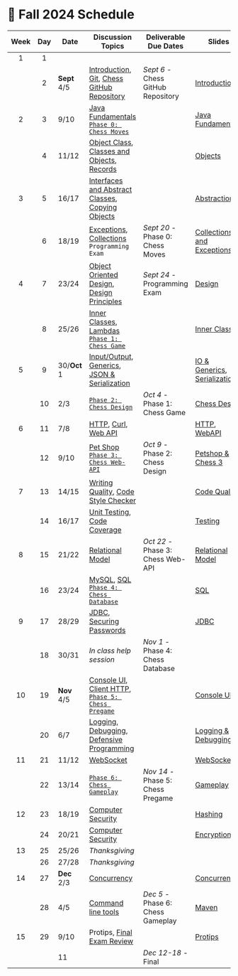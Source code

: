 # 📅 Fall 2024 Schedule

| Week | Day | Date         | Discussion Topics                                                                                                                                                                                     | Deliverable Due Dates              | Slides                                                                                                                                                                                                     |
| :--: | :-: | ------------ | ----------------------------------------------------------------------------------------------------------------------------------------------------------------------------------------------------- | ---------------------------------- | ---------------------------------------------------------------------------------------------------------------------------------------------------------------------------------------------------------- |
|  1   |  1  |              |                                                                                                                                                                                                       |                                    |                                                                                                                                                                                                            |
|      |  2  | **Sept** 4/5 | [Introduction](../instruction/introduction/introduction.md), [Git](../instruction/git/git.md), [Chess GitHub Repository](../chess/chess-github-repository/chess-github-repository.md)                 | _Sept 6_ - Chess GitHub Repository | [Introduction](https://docs.google.com/presentation/d/1hV2h_kNk6dOdod_n4ps6Fv9iHS8QYbITv4sg27U600w)                                                                                                        |
|  2   |  3  | 9/10         | [Java Fundamentals](../instruction/java-fundamentals/java-fundamentals.md)<br/>[`Phase 0: Chess Moves`](../chess/0-chess-moves/chess-moves.md)                                                        |                                    | [Java Fundamentals](https://docs.google.com/presentation/d/1SPIGPSSajy0CMh2b5nucOCAhAkXtRPkUgtewQh3tqZw)                                                                                                   |
|      |  4  | 11/12        | [Object Class](../instruction/java-object-class/java-object-class.md), [Classes and Objects](../instruction/classes-and-objects/classes-and-objects.md), [Records](../instruction/records/records.md) |                                    | [Objects](https://docs.google.com/presentation/d/1-sGH73aNqlKM_ONUi6urI8h3buSkISBY4o1T7ph7jKw)                                                                                                             |
|  3   |  5  | 16/17        | [Interfaces and Abstract Classes](../instruction/interfaces-abstract-classes/interfaces-and-abstract-classes.md), [Copying Objects](../instruction/copying-objects/copying-objects.md)                |                                    | [Abstraction](https://docs.google.com/presentation/d/15mC8spOF9Y_pfPlUZfEg7qH_VUB2E6rEnmBwGd_Ac2g)                                                                                                         |
|      |  6  | 18/19        | [Exceptions](../instruction/exceptions/exceptions.md), [Collections](../instruction/collections/collections.md)<br/>`Programming Exam`                                                                | _Sept 20_ - Phase 0: Chess Moves   | [Collections and Exceptions](https://docs.google.com/presentation/d/14-QmgQznammEe-QbN8uvpL4OyywLdGDNeEYzxLoH62g)                                                                                          |
|  4   |  7  | 23/24        | [Object Oriented Design](../instruction/object-oriented-design/object-oriented-design.md), [Design Principles](../instruction/design-principles/design-principles.md)                                 | _Sept 24_ - Programming Exam       | [Design](https://docs.google.com/presentation/d/1JGnm9YViJkXa0Ic32VaLU4-pFk51o13TDfZnwkL-uJs)                                                                                                              |
|      |  8  | 25/26        | [Inner Classes](../instruction/inner-classes/inner-classes.md), [Lambdas](../instruction/lambdas/lambdas.md)<br/>[`Phase 1: Chess Game`](../chess/1-chess-game/chess-game.md)                         |                                    | [Inner Classes](https://docs.google.com/presentation/d/1PSfmZh1kLuMZHJIyuWYBogRNu9H05-ycocfdxd6rpGM)                                                                                                       |
|  5   |  9  | 30/**Oct** 1 | [Input/Output](../instruction/io/io.md), [Generics](../instruction/generics/generics.md), [JSON & Serialization](../instruction/json/json.md)                                                         |                                    | [IO & Generics](https://docs.google.com/presentation/d/1U8kYn3LBTQ7TOO-wMa01Dj6S4m44CA2woJcJ9Rn98M4), [Serialization](https://docs.google.com/presentation/d/1JnN0E-3P21VXCxW9Vz7Ugv2incM48brNTu8xOJRuS9Q) |
|      | 10  | 2/3          | [`Phase 2: Chess Design`](../chess/2-server-design/server-design.md)                                                                                                                                  | _Oct 4_ - Phase 1: Chess Game      | [Chess Design](https://docs.google.com/presentation/d/1yQNr55p3nz_HvrP6fmHqinHWMf2mUnZLPtG7Mra3mE8)                                                                                                        |
|  6   | 11  | 7/8          | [HTTP](../instruction/http/http.md), [Curl](../instruction/curl/curl.md), [Web API](../instruction/web-api/web-api.md)                                                                                |                                    | [HTTP](https://docs.google.com/presentation/d/1XhQk-BvhcdNVOpVkv16kXr07q4lJpkVbbTf62_DbYU8), [WebAPI](https://docs.google.com/presentation/d/1bACOxSEMp-kEUTf2sxFXdlg7dfNOeosq5yaSz7juC7Q)                 |
|      | 12  | 9/10         | [Pet Shop](../petshop/petshop.md)<br/>[`Phase 3: Chess Web-API`](../chess/3-web-api/web-api.md)                                                                                                       | _Oct 9_ - Phase 2: Chess Design    | [Petshop & Chess 3](https://docs.google.com/presentation/d/1oFyZMUqh4dYBAAi0wUtS4rGxh4czF-8E5wFFseC77LE)                                                                                                   |
|  7   | 13  | 14/15        | [Writing Quality](../instruction/quality-code/quality-code.md), [Code Style Checker](../instruction/style-checker/style-checker.md)                                                                   |                                    | [Code Quality](https://docs.google.com/presentation/d/1BL8fSa7Evd5gdqNIpGub03YoulWM_zBIRIe9k82w5DI)                                                                                                        |
|      | 14  | 16/17        | [Unit Testing](../instruction/unit-testing/unit-testing.md), [Code Coverage](../instruction/code-coverage/code-coverage.md)                                                                           |                                    | [Testing](https://docs.google.com/presentation/d/10UAz0tZo8HXoaewgk3CDq8ACCBQPI2pmYbr6nVBvRRU)                                                                                                             |
|  8   | 15  | 21/22        | [Relational Model](../instruction/db-model/db-model.md)                                                                                                                                               | _Oct 22_ - Phase 3: Chess Web-API  | [Relational Model](https://docs.google.com/presentation/d/1URzOUT09zQ1YR8vgxAsGgxnj_5KnRb6CUvhBv2RiUhk)                                                                                                    |
|      | 16  | 23/24        | [MySQL](../instruction/mysql/mysql.md), [SQL](../instruction/db-sql/db-sql.md)<br/>[`Phase 4: Chess Database`](../chess/4-database/database.md)                                                       |                                    | [SQL](https://docs.google.com/presentation/d/1WVLMOK4arzmqS6r2SsBRRmSvW984gIoBWiKtz7mnnUY)                                                                                                                 |
|  9   | 17  | 28/29        | [JDBC](../instruction/db-jdbc/db-jdbc.md), [Securing Passwords](../instruction/securing-passwords/securing-passwords.md)                                                                              |                                    | [JDBC](https://docs.google.com/presentation/d/1Yj9dwQUIWexTtnnSNAc64o2iRRZ7ETBIFWGxibw5rEs)                                                                                                                |
|      | 18  | 30/31        | _In class help session_                                                                                                                                                                               | _Nov 1_ - Phase 4: Chess Database  |                                                                                                                                                                                                            |
|  10  | 19  | **Nov** 4/5  | [Console UI](../instruction/console-ui/console-ui.md), [Client HTTP](../instruction/web-api/web-api.md), [`Phase 5: Chess Pregame`](../chess/5-pregame/pregame.md)                                    |                                    | [Console UI](https://docs.google.com/presentation/d/1T6l8iPi3RhMEYnUzeftLR8mMUFkbOzIhh6PjDNUHQvo)                                                                                                          |
|      | 20  | 6/7          | [Logging](../instruction/logging/logging.md), [Debugging](../instruction/debugging/debugging.md), [Defensive Programming](../instruction/defensive-programming/defensive-programming.md)              |                                    | [Logging & Debugging](https://docs.google.com/presentation/d/1ZVp56cAxA9FX_ldNZQxXNbVmMyTW-VQHYbe_RstFmcY)                                                                                                 |
|  11  | 21  | 11/12        | [WebSocket](../instruction/websocket/websocket.md)                                                                                                                                                    |                                    | [WebSocket](https://docs.google.com/presentation/d/19r2fC1VHMMTp7qUmRGh89swp7ZLgf3JcOUkEXIndKMg)                                                                                                           |
|      | 22  | 13/14        | [`Phase 6: Chess Gameplay`](../chess/6-gameplay/gameplay.md)                                                                                                                                          | _Nov 14_ - Phase 5: Chess Pregame  | [Gameplay](https://docs.google.com/presentation/d/1xXsH2eCmbI0n6xW0Q6ClyXy2p5ZnaKf0nbOBuNN_exw)                                                                                                            |
|  12  | 23  | 18/19        | [Computer Security](../instruction/computer-security/computer-security.md)                                                                                                                            |                                    | [Hashing](https://docs.google.com/presentation/d/1mWgXs0u2Lr7ducLhPEALvu3DlINNzMY_ZZk0NGoku58)                                                                                                             |
|      | 24  | 20/21        | [Computer Security](../instruction/computer-security/computer-security.md)                                                                                                                            |                                    | [Encryption](https://docs.google.com/presentation/d/1rXrgWisZYZKIXz5Mh1t7PUA8mMNYL6e0ovY8hldKnLA)                                                                                                          |
|  13  | 25  | 25/26        | _Thanksgiving_                                                                                                                                                                                        |                                    |                                                                                                                                                                                                            |
|      | 26  | 27/28        | _Thanksgiving_                                                                                                                                                                                        |                                    |                                                                                                                                                                                                            |
|  14  | 27  | **Dec** 2/3  | [Concurrency](../instruction/concurrency/concurrency.md)                                                                                                                                              |                                    | [Concurrency](https://docs.google.com/presentation/d/1OcH2XYen-U0f1sBAxaaCswwzp_OergGhq7b9mopszRM)                                                                                                         |
|      | 28  | 4/5          | [Command line tools](../instruction/command-line-builds/command-line-builds.md)                                                                                                                       | _Dec 5_ - Phase 6: Chess Gameplay  | [Maven](https://docs.google.com/presentation/d/1zgt9rpNWEpgxkP-FQ1wXsEFA8974AV3oElUXlUZZaZo)                                                                                                               |
|  15  | 29  | 9/10         | Protips, [Final Exam Review](../instruction/final-exam-review/final-exam-review.md)                                                                                                                   |                                    | [Protips](https://docs.google.com/presentation/d/1HitFGYCbV01poP2Ib2FzhPMGxiYFRtZNu2UmUrSqTOM)                                                                                                             |
|      |     | 11           |                                                                                                                                                                                                       | _Dec 12-18_ - Final                |                                                                                                                                                                                                            |
